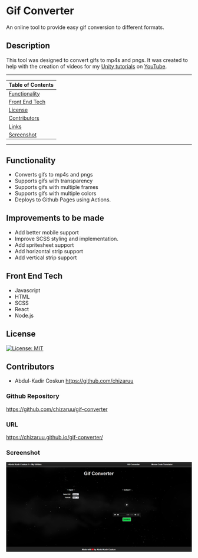 # Gif Converter

An online tool to provide easy gif conversion to different formats.

## Description

This tool was designed to convert gifs to mp4s and pngs. It was created to help with the creation of videos for my [Unity tutorials](https://www.youtube.com/playlist?list=PLzbRW-gm6o9Zd2zhNnMzwr77xXzCzWJ2d) on [YouTube](https://www.youtube.com/channel/UC8__XEn9chu9LYDxFC4WzIA).

---

| Table of Contents               |
| ------------------------------- |
| [Functionality](#Functionality) |
| [Front End Tech](#FrontEndTech) |
| [License](#License)             |
| [Contributors](#Contributors)   |
| [Links](#Links)                 |
| [Screenshot](#Screenshot)       |

---

## Functionality

-   Converts gifs to mp4s and pngs
-   Supports gifs with transparency
-   Supports gifs with multiple frames
-   Supports gifs with multiple colors
-   Deploys to Github Pages using Actions.

## Improvements to be made

-   Add better mobile support
-   Improve SCSS styling and implementation.
-   Add spritesheet support
-   Add horizontal strip support
-   Add vertical strip support

## Front End Tech

-   Javascript
-   HTML
-   SCSS
-   React
-   Node.js

## License

[![License: MIT](https://img.shields.io/badge/License-MIT-yellow.svg)](https://opensource.org/licenses/MIT)

## Contributors

-   Abdul-Kadir Coskun <https://github.com/chizaruu>

### Github Repository

<https://github.com/chizaruu/gif-converter>

### URL

<https://chizaruu.github.io/gif-converter/>

### Screenshot

![landing](./public/images/landing.png)
